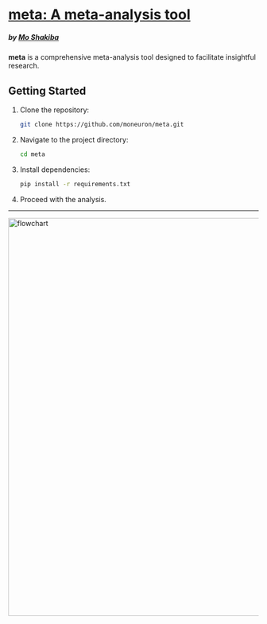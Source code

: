 # [meta: A meta-analysis tool](https://meta.int-n.info)
##### by [Mo Shakiba](https://github.com/moneuron)

**meta** is a comprehensive meta-analysis tool designed to facilitate insightful research.

## Getting Started

1. Clone the repository:
   ```bash
   git clone https://github.com/moneuron/meta.git
   ```
2. Navigate to the project directory:
   ```bash
   cd meta
   ```
3. Install dependencies:
   ```bash
   pip install -r requirements.txt
   ```
4. Proceed with the analysis.
---
<p>
  <img src="https://meta.int-n.info/map.jpg" alt="flowchart" width="800">
</p>

